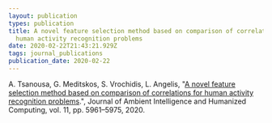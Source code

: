 ```yaml
---
layout: publication
types: publication
title: A novel feature selection method based on comparison of correlations for
  human activity recognition problems
date: 2020-02-22T21:43:21.929Z
tags: journal_publications
publication_date: 2020-02-22
---
```

A. Tsanousa, G. Meditskos, S. Vrochidis, L. Angelis, "[A novel feature selection method based on comparison of correlations for human activity recognition problems](https://doi.org/10.1007/s12652-020-01836-z).", Journal of Ambient Intelligence and Humanized Computing, vol. 11, pp. 5961–5975, 2020.